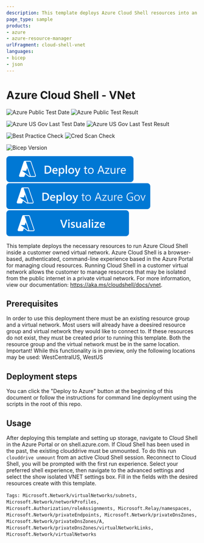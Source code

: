 ```yaml
---
description: This template deploys Azure Cloud Shell resources into an Azure virtual network.
page_type: sample
products:
- azure
- azure-resource-manager
urlFragment: cloud-shell-vnet
languages:
- bicep
- json
---
```

# Azure Cloud Shell - VNet

![Azure Public Test Date](https://azurequickstartsservice.blob.core.windows.net/badges/demos/cloud-shell-vnet/PublicLastTestDate.svg)
![Azure Public Test Result](https://azurequickstartsservice.blob.core.windows.net/badges/demos/cloud-shell-vnet/PublicDeployment.svg)

![Azure US Gov Last Test Date](https://azurequickstartsservice.blob.core.windows.net/badges/demos/cloud-shell-vnet/FairfaxLastTestDate.svg)
![Azure US Gov Last Test Result](https://azurequickstartsservice.blob.core.windows.net/badges/demos/cloud-shell-vnet/FairfaxDeployment.svg)

![Best Practice Check](https://azurequickstartsservice.blob.core.windows.net/badges/demos/cloud-shell-vnet/BestPracticeResult.svg)
![Cred Scan Check](https://azurequickstartsservice.blob.core.windows.net/badges/demos/cloud-shell-vnet/CredScanResult.svg)

![Bicep Version](https://azurequickstartsservice.blob.core.windows.net/badges/demos/cloud-shell-vnet/BicepVersion.svg)

[![Deploy To Azure](https://raw.githubusercontent.com/Azure/azure-quickstart-templates/master/1-CONTRIBUTION-GUIDE/images/deploytoazure.svg?sanitize=true)](https://portal.azure.com/#create/Microsoft.Template/uri/https%3A%2F%2Fraw.githubusercontent.com%2FAzure%2Fazure-quickstart-templates%2Fmaster%2Fdemos%2Fcloud-shell-vnet%2Fazuredeploy.json)
[![Deploy To Azure US Gov](https://raw.githubusercontent.com/Azure/azure-quickstart-templates/master/1-CONTRIBUTION-GUIDE/images/deploytoazuregov.svg?sanitize=true)](https://portal.azure.us/#create/Microsoft.Template/uri/https%3A%2F%2Fraw.githubusercontent.com%2FAzure%2Fazure-quickstart-templates%2Fmaster%2Fdemos%2Fcloud-shell-vnet%2Fazuredeploy.json)
[![Visualize](https://raw.githubusercontent.com/Azure/azure-quickstart-templates/master/1-CONTRIBUTION-GUIDE/images/visualizebutton.svg?sanitize=true)](http://armviz.io/#/?load=https%3A%2F%2Fraw.githubusercontent.com%2FAzure%2Fazure-quickstart-templates%2Fmaster%2Fdemos%2Fcloud-shell-vnet%2Fazuredeploy.json)

This template deploys the necessary resources to run Azure Cloud Shell inside a customer owned virtual network. Azure Cloud Shell is a browser-based, authenticated, command-line experience based in the Azure Portal for managing cloud resources. Running Cloud Shell in a customer virtual network allows the customer to manage resources that may be isolated from the public internet in a private virtual network. For more information, view our documentation: <https://aka.ms/cloudshell/docs/vnet>.

## Prerequisites

In order to use this deployment there must be an existing resource group and a virtual network. Most users will already have a deesired resource group and virtual network they would like to connect to. If these resources do not exist, they must be created prior to running this template. Both the resource group and the virtual network must be in the same location.
Important! While this functionality is in preview, only the following locations may be used: WestCentralUS, WestUS

## Deployment steps

You can click the "Deploy to Azure" button at the beginning of this document or follow the instructions for command line deployment using the scripts in the root of this repo.

## Usage

After deploying this template and setting up storage, navigate to Cloud Shell in the Azure Portal or on shell.azure.com.
If Cloud Shell has been used in the past, the existing clouddrive must be unmounted. To do this run `clouddrive unmount` from an active Cloud Shell session.
Reconnect to Cloud Shell, you will be prompted with the first run experience. Select your preferred shell experience, then navigate to the advanced settings and select the show isolated VNET settings box. Fill in the fields with the desired resources create with this template.

`Tags: Microsoft.Network/virtualNetworks/subnets, Microsoft.Network/networkProfiles, Microsoft.Authorization/roleAssignments, Microsoft.Relay/namespaces, Microsoft.Network/privateEndpoints, Microsoft.Network/privateDnsZones, Microsoft.Network/privateDnsZones/A, Microsoft.Network/privateDnsZones/virtualNetworkLinks, Microsoft.Network/virtualNetworks`
